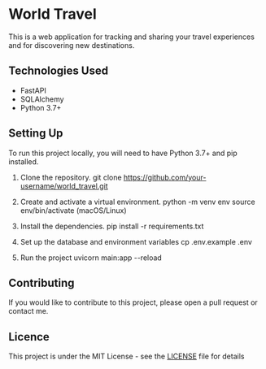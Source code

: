 # World Travel

This is a web application for tracking and sharing your travel experiences and for discovering new destinations. 

## Technologies Used
- FastAPI 
- SQLAlchemy
- Python 3.7+

## Setting Up

To run this project locally, you will need to have Python 3.7+ and pip installed.
1. Clone the repository.
git clone https://github.com/your-username/world_travel.git

2. Create and activate a virtual environment.
python -m venv env
source env/bin/activate (macOS/Linux)

3. Install the dependencies.
pip install -r requirements.txt

4. Set up the database and environment variables
cp .env.example .env

5. Run the project
uvicorn main:app --reload

## Contributing

If you would like to contribute to this project, please open a pull request or contact me.

## Licence
This project is under the MIT License - see the [LICENSE](LICENSE) file for details
